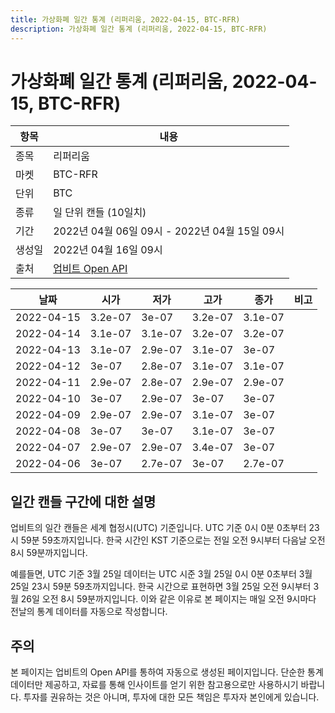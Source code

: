 ```yaml
---
title: 가상화폐 일간 통계 (리퍼리움, 2022-04-15, BTC-RFR)
description: 가상화폐 일간 통계 (리퍼리움, 2022-04-15, BTC-RFR)
---
```



가상화폐 일간 통계 (리퍼리움, 2022-04-15, BTC-RFR)
===

|항목|내용|
|--|--|
|종목|리퍼리움|
|마켓|BTC-RFR|
|단위|BTC|
|종류|일 단위 캔들 (10일치)|
|기간|2022년 04월 06일 09시 - 2022년 04월 15일 09시|
|생성일|2022년 04월 16일 09시|
|출처|[업비트 Open API](https://docs.upbit.com)|


|날짜|시가|저가|고가|종가|비고|
|--|--|--|--|--|--|
|2022-04-15|3.2e-07|3e-07|3.2e-07|3.1e-07|    |
|2022-04-14|3.1e-07|3.1e-07|3.2e-07|3.2e-07|    |
|2022-04-13|3.1e-07|2.9e-07|3.1e-07|3e-07|    |
|2022-04-12|3e-07|2.8e-07|3.1e-07|3.1e-07|    |
|2022-04-11|2.9e-07|2.8e-07|2.9e-07|2.9e-07|    |
|2022-04-10|3e-07|2.9e-07|3e-07|3e-07|    |
|2022-04-09|2.9e-07|2.9e-07|3.1e-07|3e-07|    |
|2022-04-08|3e-07|3e-07|3.1e-07|3e-07|    |
|2022-04-07|2.9e-07|2.9e-07|3.4e-07|3e-07|    |
|2022-04-06|3e-07|2.7e-07|3e-07|2.7e-07|    |


일간 캔들 구간에 대한 설명
---


업비트의 일간 캔들은 세계 협정시(UTC) 기준입니다. 
UTC 기준 0시 0분 0초부터 23시 59분 59초까지입니다. 
한국 시간인 KST 기준으로는 전일 오전 9시부터 다음날 오전 8시 59분까지입니다. 


예를들면, UTC 기준 3월 25일 데이터는 UTC 시준 3월 25일 0시 0분 0초부터 3월 25일 23시 59분 59초까지입니다. 
한국 시간으로 표현하면 3월 25일 오전 9시부터 3월 26일 오전 8시 59분까지입니다. 
이와 같은 이유로 본 페이지는 매일 오전 9시마다 전날의 통계 데이터를 자동으로 작성합니다. 


주의
---


본 페이지는 업비트의 Open API를 통하여 자동으로 생성된 페이지입니다. 
단순한 통계 데이터만 제공하고, 자료를 통해 인사이트를 얻기 위한 참고용으로만 사용하시기 바랍니다. 
투자를 권유하는 것은 아니며, 투자에 대한 모든 책임은 투자자 본인에게 있습니다. 
